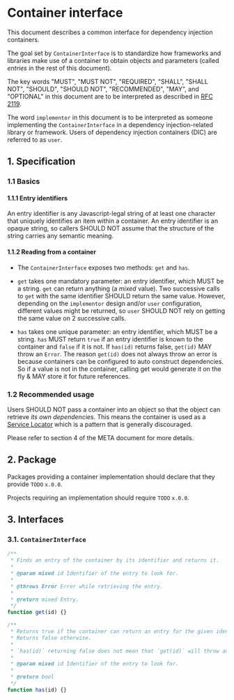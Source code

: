 # Container interface

This document describes a common interface for dependency injection containers.

The goal set by `ContainerInterface` is to standardize how frameworks and libraries make use of a
container to obtain objects and parameters (called _entries_ in the rest of this document).

The key words "MUST", "MUST NOT", "REQUIRED", "SHALL", "SHALL NOT", "SHOULD",
"SHOULD NOT", "RECOMMENDED", "MAY", and "OPTIONAL" in this document are to be
interpreted as described in [RFC 2119][].

The word `implementor` in this document is to be interpreted as someone
implementing the `ContainerInterface` in a dependency injection-related library or framework.
Users of dependency injection containers (DIC) are referred to as `user`.

[rfc 2119]: http://tools.ietf.org/html/rfc2119

## 1. Specification

### 1.1 Basics

#### 1.1.1 Entry identifiers

An entry identifier is any Javascript-legal string of at least one character that uniquely identifies an item within a container. An entry identifier is an opaque string, so callers SHOULD NOT assume that the structure of the string carries any semantic meaning.

#### 1.1.2 Reading from a container

*   The `ContainerInterface` exposes two methods: `get` and `has`.

*   `get` takes one mandatory parameter: an entry identifier, which MUST be a string.
    `get` can return anything (a _mixed_ value). Two successive calls to `get` with the same
    identifier SHOULD return the same value. However, depending on the `implementor`
    design and/or `user` configuration, different values might be returned, so
    `user` SHOULD NOT rely on getting the same value on 2 successive calls.

*   `has` takes one unique parameter: an entry identifier, which MUST be a string.
    `has` MUST return `true` if an entry identifier is known to the container and `false` if it is not.
    If `has(id)` returns false, `get(id)` MAY throw an `Error`. The reason `get(id)` does not always
    throw an error is because containers can be configured to auto construct dependencies. So if a
    value is not in the container, calling get would generate it on the fly & MAY store it for future
    references.

### 1.2 Recommended usage

Users SHOULD NOT pass a container into an object so that the object can retrieve _its own dependencies_.
This means the container is used as a [Service Locator](https://en.wikipedia.org/wiki/Service_locator_pattern)
which is a pattern that is generally discouraged.

Please refer to section 4 of the META document for more details.

## 2. Package

Packages providing a container implementation should declare that they provide `TODO` `x.0.0`.

Projects requiring an implementation should require `TODO` `x.0.0`.

## 3. Interfaces

<a name="container-interface"></a>

### 3.1. `ContainerInterface`

```javascript
/**
 * Finds an entry of the container by its identifier and returns it.
 *
 * @param mixed id Identifier of the entry to look for.
 *
 * @throws Error Error while retrieving the entry.
 *
 * @return mixed Entry.
 */
function get(id) {}

/**
 * Returns true if the container can return an entry for the given identifier.
 * Returns false otherwise.
 *
 * `has(id)` returning false does not mean that `get(id)` will throw an exception.
 *
 * @param mixed id Identifier of the entry to look for.
 *
 * @return bool
 */
function has(id) {}
```
